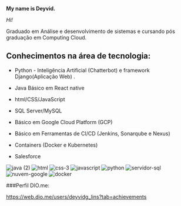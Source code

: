 **My name is Deyvid.**

*Hi!*

Graduado em Análise e desenvolvimento de sistemas e cursando pós graduação em Computing Cloud.  
  

## Conhecimentos na área de tecnologia:

    

 - Python - Inteligência Artificial (Chatterbot) e framework
   Django(Aplicação Web) .  
    
 - Java   Básico em React native   

 - html/CSS/JavaScript

 - SQL Server/MySQL
  
 - Básico em Google Cloud    Platform (GCP)

 - Básico em Ferramentas de CI/CD (Jenkins, Sonarqube e Nexus)

 - Containers (Docker e Kubernetes)

 - Salesforce


 

![java (2)](https://user-images.githubusercontent.com/54068775/132279900-2b7fcbe0-3db4-4d90-b2b2-dde701617f40.png)
![html](https://user-images.githubusercontent.com/54068775/132280295-f751f468-0567-4952-8e19-a6c703381f85.png)
![css-3](https://user-images.githubusercontent.com/54068775/132280305-36bd6d4b-838f-4756-a2cf-83170c6f1408.png)
![javascript](https://user-images.githubusercontent.com/54068775/132280313-8875ace3-7241-4dd1-9d88-e0efc701d700.png)
![python](https://user-images.githubusercontent.com/54068775/132280722-d724fabe-1097-44f6-af83-2fd1b7ab2c34.png)
![servidor-sql](https://user-images.githubusercontent.com/54068775/132280725-d4d47020-34fa-4635-96d9-f2c7a394c3ab.png)
![nuvem-google](https://user-images.githubusercontent.com/54068775/132280958-72efd8d5-baff-431c-9cd4-f485e585c4e1.png)
![docker](https://user-images.githubusercontent.com/54068775/132364334-acac2724-7cc5-4295-8bcc-5ec216a7106b.png)


###Perfil DIO.me:

https://web.dio.me/users/deyvidg_lins?tab=achievements
